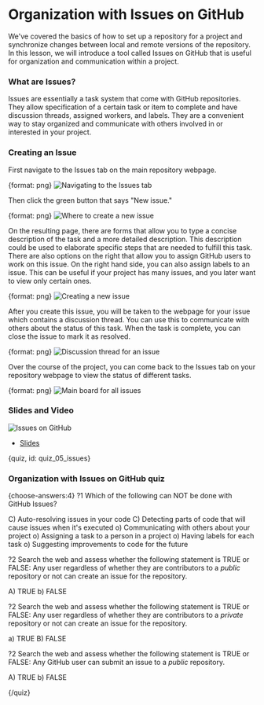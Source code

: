 # Organization with Issues on GitHub

We've covered the basics of how to set up a repository for a project and synchronize changes between local and remote versions of the repository. In this lesson, we will introduce a tool called Issues on GitHub that is useful for organization and communication within a project.

### What are Issues?

Issues are essentially a task system that come with GitHub repositories. They allow specification of a certain task or item to complete and have discussion threads, assigned workers, and labels. They are a convenient way to stay organized and communicate with others involved in or interested in your project.

### Creating an Issue

First navigate to the Issues tab on the main repository webpage.

{format: png}
![Navigating to the Issues tab](https://docs.google.com/presentation/d/1G8ftZ6_UzNyYfcDoLKHhp2GpDtd20cln0vnJpHiUpFE/export/png?id=1G8ftZ6_UzNyYfcDoLKHhp2GpDtd20cln0vnJpHiUpFE&pageid=g3917a587ee_0_0)

Then click the green button that says "New issue." 

{format: png}
![Where to create a new issue](https://docs.google.com/presentation/d/1G8ftZ6_UzNyYfcDoLKHhp2GpDtd20cln0vnJpHiUpFE/export/png?id=1G8ftZ6_UzNyYfcDoLKHhp2GpDtd20cln0vnJpHiUpFE&pageid=g3917a587ee_0_12)

On the resulting page, there are forms that allow you to type a concise description of the task and a more detailed description. This description could be used to elaborate specific steps that are needed to fulfill this task. There are also options on the right that allow you to assign GitHub users to work on this issue. On the right hand side, you can also assign labels to an issue. This can be useful if your project has many issues, and you later want to view only certain ones.

{format: png}
![Creating a new issue](https://docs.google.com/presentation/d/1G8ftZ6_UzNyYfcDoLKHhp2GpDtd20cln0vnJpHiUpFE/export/png?id=1G8ftZ6_UzNyYfcDoLKHhp2GpDtd20cln0vnJpHiUpFE&pageid=g3917a587ee_0_19)

After you create this issue, you will be taken to the webpage for your issue which contains a discussion thread. You can use this to communicate with others about the status of this task. When the task is complete, you can close the issue to mark it as resolved.

{format: png}
![Discussion thread for an issue](https://docs.google.com/presentation/d/1G8ftZ6_UzNyYfcDoLKHhp2GpDtd20cln0vnJpHiUpFE/export/png?id=1G8ftZ6_UzNyYfcDoLKHhp2GpDtd20cln0vnJpHiUpFE&pageid=g3917a587ee_0_30)

Over the course of the project, you can come back to the Issues tab on your repository webpage to view the status of different tasks.

{format: png}
![Main board for all issues](https://docs.google.com/presentation/d/1G8ftZ6_UzNyYfcDoLKHhp2GpDtd20cln0vnJpHiUpFE/export/png?id=1G8ftZ6_UzNyYfcDoLKHhp2GpDtd20cln0vnJpHiUpFE&pageid=g3917a587ee_0_44)

### Slides and Video

![Issues on GitHub](https://www.youtube.com/watch?v=f_SlMKNNmIA)

* [Slides](https://docs.google.com/presentation/d/1G8ftZ6_UzNyYfcDoLKHhp2GpDtd20cln0vnJpHiUpFE/edit?usp=sharing)


{quiz, id: quiz_05_issues}

### Organization with Issues on GitHub quiz

{choose-answers:4}
?1 Which of the following can NOT be done with GitHub Issues?

C) Auto-resolving issues in your code
C) Detecting parts of code that will cause issues when it's executed
o) Communicating with others about your project
o) Assigning a task to a person in a project
o) Having labels for each task
o) Suggesting improvements to code for the future

?2 Search the web and assess whether the following statement is TRUE or FALSE: Any user regardless of whether they are contributors to a *public* repository or not can create an issue for the repository.

A) TRUE
b) FALSE

?2 Search the web and assess whether the following statement is TRUE or FALSE: Any user regardless of whether they are contributors to a *private* repository or not can create an issue for the repository.

a) TRUE
B) FALSE

?2 Search the web and assess whether the following statement is TRUE or FALSE: Any GitHub user can submit an issue to a *public* repository.

A) TRUE
b) FALSE

{/quiz}

